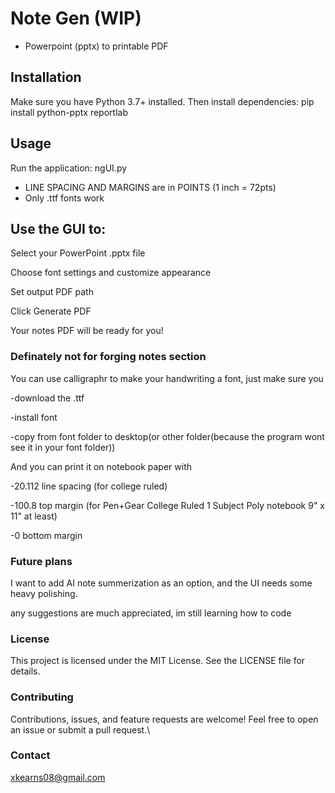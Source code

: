 # Note Gen (WIP)
- Powerpoint (pptx) to printable PDF

## Installation

Make sure you have Python 3.7+ installed. Then install dependencies:
pip install python-pptx reportlab

## Usage
Run the application:
ngUI.py

- LINE SPACING AND MARGINS are in POINTS (1 inch = 72pts)
- Only .ttf fonts work


## Use the GUI to:

Select your PowerPoint .pptx file

Choose font settings and customize appearance

Set output PDF path

Click Generate PDF

Your notes PDF will be ready for you!

### Definately not for forging notes section
You can use calligraphr to make your handwriting a font, just make sure you 

-download the .ttf

-install font


-copy from font folder to desktop(or other folder(because the program wont see it in your font folder))

And you can print it on notebook paper with 

-20.112 line spacing (for college ruled)

-100.8 top margin (for Pen+Gear College Ruled 1 Subject Poly notebook 9" x 11" at least) 

-0 bottom margin

### Future plans
I want to add AI note summerization as an option, and the UI needs some heavy polishing. 

any suggestions are much appreciated, im still learning how to code

### License
This project is licensed under the MIT License. See the LICENSE file for details.

### Contributing
Contributions, issues, and feature requests are welcome! Feel free to open an issue or submit a pull request.\

### Contact
xkearns08@gmail.com

